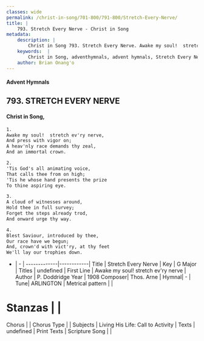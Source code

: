 ```yaml
---
classes: wide
permalink: /christ-in-song/701-800/791-800/Stretch-Every-Nerve/
title: |
    793. Stretch Every Nerve - Christ in Song
metadata:
    description: |
        Christ in Song 793. Stretch Every Nerve. Awake my soul!  stretch ev'ry nerve, And press with vigor on; A heav'nly race demands thy zeal, And an immortal crown.
    keywords:  |
        Christ in Song, adventhymnals, advent hymnals, Stretch Every Nerve, Awake my soul!  stretch ev'ry nerve. 
    author: Brian Onang'o
---
```


#### Advent Hymnals
## 793. STRETCH EVERY NERVE
####  Christ in Song,

```txt
1.
Awake my soul!  stretch ev'ry nerve,
And press with vigor on;
A heav'nly race demands thy zeal,
And an immortal crown.

2.
'Tis God's all animating voice,
That calls thee from on high;
'Tis he whose hand presents the prize
To thine aspiring eye.

3.
A cloud of witnesses around,
Hold thee in full survey;
Forget the steps already trod,
And onward urge thy way.

4.
Blest Saviour, introduced by thee,
Our race have we begun;
And, crown'd with vict'ry, at thy feet
We'll lay our trophies down.

```

- |   -  |
-------------|------------|
Title | Stretch Every Nerve |
Key | G Major |
Titles | undefined |
First Line | Awake my soul!  stretch ev'ry nerve |
Author | P. Doddridge
Year | 1908
Composer| Thos. Arne |
Hymnal|  - |
Tune| ARLINGTON |
Metrical pattern | |
# Stanzas |  |
Chorus |  |
Chorus Type |  |
Subjects | Living His Life: Call to Activity |
Texts | undefined |
Print Texts | 
Scripture Song |  |
    
